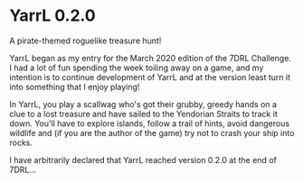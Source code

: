 # YarrL 0.2.0

A pirate-themed roguelike treasure hunt!

YarrL began as my entry for the March 2020 edition of the 7DRL Challenge. I had a lot of fun spending the week toiling away on a game, and my intention is to continue development of YarrL and at the version least turn it into something that I enjoy playing!

In YarrL, you play a scallwag who's got their grubby, greedy hands on a clue to a lost treasure and have sailed to the Yendorian Straits to track it down. You'll have to explore islands, follow a trail of hints, avoid dangerous wildlife and (if you are the author of the game) try not to crash your ship into rocks.

I have arbitrarily declared that YarrL reached version 0.2.0 at the end of 7DRL...

